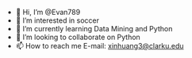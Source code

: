 - 👋 Hi, I’m @Evan789
- 👀 I’m interested in soccer 
- 🌱 I’m currently learning Data Mining and Python
- 💞️ I’m looking to collaborate on Python
- 📫 How to reach me E-mail: xinhuang3@clarku.edu

<!---
Evan789/Evan789 is a ✨ special ✨ repository because its `README.md` (this file) appears on your GitHub profile.
You can click the Preview link to take a look at your changes.
--->

